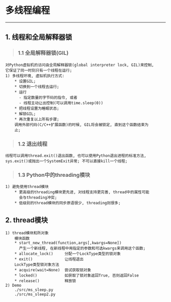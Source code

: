 # **多线程编程**
***


## **1. 线程和全局解释器锁**
> ### **1.1 全局解释器锁(GIL)**
    对Python虚拟机的访问由全局解释器锁(global interpreter lock, GIL)来控制,
    它保证了同一时刻只有一个线程在运行;
    1) 多线程环境, 虚拟机执行方式:
        * 设置GIL;
        * 切换到一个线程去运行;
        * 运行
          - 指定数量的字节码的指令, 或者
          - 线程主动让出控制(可以调用time.sleep(0))
        * 把线程设置为睡眠状态;
        * 解锁GIL;
        * 再次重复以上所有步骤;
        调用外部代码(C/C++扩展函数)的时候, GIL将会被锁定, 直到这个函数结束为
        止;
> ### **1.2 退出线程**
    线程可以调用thread.exit()退出函数, 也可以使用Python退出进程的标准方法,
    sys.exit()或抛出一个SystemExit异常; 不可以直接kill一个线程;
> ### **1.3  Python中的threading模块**
    1) 避免使用thread模块
        * 更高级的threading模块更先进, 对线程支持更完善, thread中的属性可能
          会与threading冲突;
        * 低级别的thread模块的同步原语很少, threading则很多;




## **2. thread模块**
    1) thread模块和所对象
        模块函数
        * start_new_thread(function,args[,kwargs=None])
          产生一个新线程, 在新线程中用指定的参数和可选kwargs来调用这个函数;
        * allocate_lock()     分配一个LockType类型的锁对象
        * exit()              让线程退出
        LockType类型锁对象方法
        * acquire(wait=None)  尝试获取锁对象
        * locked()            如获取了锁对象返回True, 否则返回False
        * release()           释放锁
    2) Demo
        ./src/ms_sleep.py 
        ./src/ms_sleep2.py
